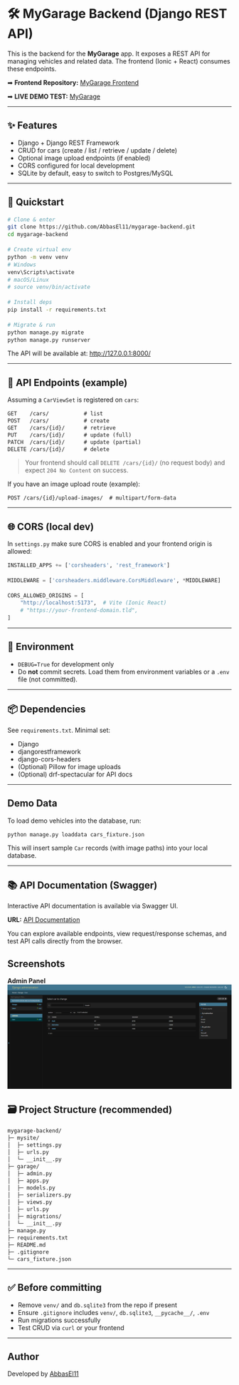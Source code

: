 # 🛠️ MyGarage Backend (Django REST API)

This is the backend for the **MyGarage** app. It exposes a REST API for managing vehicles and related data.
The frontend (Ionic + React) consumes these endpoints.

➡ **Frontend Repository:** [MyGarage Frontend](https://github.com/AbbasEl11/mygarage-app) 

➡ **LIVE DEMO TEST:** [MyGarage](https://abbas-el-mahmoud.com/mygarage-app/index.html#/mygarage-app/home) 

---

## ✨ Features

- Django + Django REST Framework
- CRUD for cars (create / list / retrieve / update / delete)
- Optional image upload endpoints (if enabled)
- CORS configured for local development
- SQLite by default, easy to switch to Postgres/MySQL

---

## 🚀 Quickstart

```bash
# Clone & enter
git clone https://github.com/AbbasEl11/mygarage-backend.git
cd mygarage-backend

# Create virtual env
python -m venv venv
# Windows
venv\Scripts\activate
# macOS/Linux
# source venv/bin/activate

# Install deps
pip install -r requirements.txt

# Migrate & run
python manage.py migrate
python manage.py runserver
```

The API will be available at: http://127.0.0.1:8000/

---

## 🔌 API Endpoints (example)

Assuming a `CarViewSet` is registered on `cars`:

```
GET    /cars/           # list
POST   /cars/           # create
GET    /cars/{id}/      # retrieve
PUT    /cars/{id}/      # update (full)
PATCH  /cars/{id}/      # update (partial)
DELETE /cars/{id}/      # delete
```

> Your frontend should call `DELETE /cars/{id}/` (no request body) and expect `204 No Content` on success.

If you have an image upload route (example):
```
POST /cars/{id}/upload-images/  # multipart/form-data
```

---

## 🌐 CORS (local dev)

In `settings.py` make sure CORS is enabled and your frontend origin is allowed:

```python
INSTALLED_APPS += ['corsheaders', 'rest_framework']

MIDDLEWARE = ['corsheaders.middleware.CorsMiddleware', *MIDDLEWARE]

CORS_ALLOWED_ORIGINS = [
    "http://localhost:5173",  # Vite (Ionic React)
    # "https://your-frontend-domain.tld",
]
```

---

## 🧰 Environment

- `DEBUG=True` for development only
- Do **not** commit secrets. Load them from environment variables or a `.env` file (not committed).

---

## 📦 Dependencies

See `requirements.txt`. Minimal set:

- Django
- djangorestframework
- django-cors-headers
- (Optional) Pillow for image uploads
- (Optional) drf-spectacular for API docs

---

## Demo Data

To load demo vehicles into the database, run:

```
python manage.py loaddata cars_fixture.json
```

This will insert sample `Car` records (with image paths) into your local database.

---

## 📚 API Documentation (Swagger)

Interactive API documentation is available via Swagger UI.

**URL:** [API Documentation](https://abbasel11.pythonanywhere.com/api/docs/)

You can explore available endpoints, view request/response schemas, and test API calls directly from the browser.

## Screenshots

**Admin Panel**
![Admin Panel](screensshots/Django-Admin.png)


## 🗃️ Project Structure (recommended)

```
mygarage-backend/
├─ mysite/
│  ├─ settings.py
│  ├─ urls.py
│  └─ __init__.py
├─ garage/
│  ├─ admin.py
│  ├─ apps.py
│  ├─ models.py
│  ├─ serializers.py
│  ├─ views.py
│  ├─ urls.py
│  ├─ migrations/
│  └─ __init__.py
├─ manage.py
├─ requirements.txt
├─ README.md
├─ .gitignore
└─ cars_fixture.json
```

---

## ✅ Before committing

- Remove `venv/` and `db.sqlite3` from the repo if present
- Ensure `.gitignore` includes `venv/`, `db.sqlite3`, `__pycache__/`, `.env`
- Run migrations successfully
- Test CRUD via `curl` or your frontend

---

## Author
Developed by [AbbasEl11](https://https://github.com/AbbasEl11)


